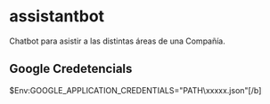 # assistantbot

Chatbot para asistir a las distintas áreas de una Compañía.

## Google Credetencials 

$Env:GOOGLE_APPLICATION_CREDENTIALS="PATH\xxxxx.json"[/b]